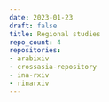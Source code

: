 ```yaml
---
date: 2023-01-23
draft: false
title: Regional studies
repo_count: 4
repositories:
- arabixiv
- crossasia-repository
- ina-rxiv
- rinarxiv
---
```



